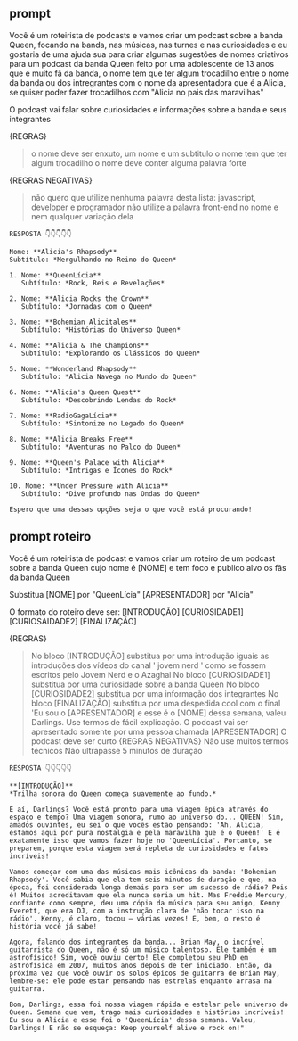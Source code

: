 ## prompt

Você é um roteirista de podcasts e vamos criar um podcast sobre a banda Queen, focando na banda, nas músicas, nas turnes e nas curiosidades e eu gostaria de uma ajuda sua para criar algumas sugestões de nomes criativos para um podcast da banda Queen feito por uma adolescente de 13 anos que é muito fã da banda, o nome tem que ter algum trocadilho entre o nome da banda ou dos intregrantes com o nome da apresentadora que é a Alicia, se quiser poder fazer trocadilhos com "Alicia no pais das maravilhas"

O podcast vai falar sobre curiosidades e informações sobre a banda e seus integrantes

{REGRAS}

> o nome deve ser enxuto, um nome e um subtitulo
> o nome tem que ter algum trocadilho 
> o nome deve conter alguma palavra forte 

{REGRAS NEGATIVAS}

> não quero que utilize nenhuma palavra desta lista: javascript, developer e programador
> não utilize a palavra front-end no nome e nem qualquer variação dela

```
RESPOSTA 👇👇👇👇👇

Nome: **Alicia's Rhapsody**
Subtítulo: *Mergulhando no Reino do Queen*

1. Nome: **QueenLícia**
   Subtítulo: *Rock, Reis e Revelações*
   
2. Nome: **Alicia Rocks the Crown**
   Subtítulo: *Jornadas com o Queen*
   
3. Nome: **Bohemian Alicitales**
   Subtítulo: *Histórias do Universo Queen*

4. Nome: **Alicia & The Champions**
   Subtítulo: *Explorando os Clássicos do Queen*
   
5. Nome: **Wonderland Rhapsody**
   Subtítulo: *Alicia Navega no Mundo do Queen*

6. Nome: **Alicia's Queen Quest**
   Subtítulo: *Descobrindo Lendas do Rock*

7. Nome: **RadioGagaLícia**
   Subtítulo: *Sintonize no Legado do Queen*

8. Nome: **Alicia Breaks Free**
   Subtítulo: *Aventuras no Palco do Queen*
   
9. Nome: **Queen's Palace with Alicia**
   Subtítulo: *Intrigas e Ícones do Rock*

10. Nome: **Under Pressure with Alicia**
   Subtítulo: *Dive profundo nas Ondas do Queen*

Espero que uma dessas opções seja o que você está procurando!

```
## prompt roteiro

Você é um roteirista de podcast e vamos criar um roteiro de um podcast sobre a banda Queen cujo nome é [NOME] e tem foco e publico alvo os fãs da banda Queen

Substitua
[NOME] por "QueenLícia"
[APRESENTADOR] por "Alicia"

O formato do roteiro deve ser:
[INTRODUÇÃO]
[CURIOSIDADE1]
[CURIOSAIDADE2]
[FINALIZAÇÃO]

{REGRAS}
> No bloco [INTRODUÇÃO] substitua por uma introdução iguais as introduções dos vídeos do canal ' jovem nerd ' como se fossem escritos pelo Jovem Nerd e o Azaghal
> No bloco [CURIOSIDADE1] substitua por uma curiosidade sobre a banda Queen
> No bloco [CURIOSIDADE2] substitua por uma informação dos integrantes
> No bloco [FINALIZAÇÃO] substitua por uma despedida cool com o final 'Eu sou o [APRESENTADOR] e esse é o [NOME] dessa semana, valeu Darlings.
> Use termos de fácil explicação.
> O podcast vai ser apresentado somente por uma pessoa chamada [APRESENTADOR]
> O podcast deve ser curto
{REGRAS NEGATIVAS}
> Não use muitos termos técnicos
> Não ultrapasse 5 minutos de duração

```
RESPOSTA 👇👇👇👇👇

**[INTRODUÇÃO]**
*Trilha sonora do Queen começa suavemente ao fundo.*

E aí, Darlings? Você está pronto para uma viagem épica através do espaço e tempo? Uma viagem sonora, rumo ao universo do... QUEEN! Sim, amados ouvintes, eu sei o que vocês estão pensando: 'Ah, Alicia, estamos aqui por pura nostalgia e pela maravilha que é o Queen!' E é exatamente isso que vamos fazer hoje no 'QueenLícia'. Portanto, se preparem, porque esta viagem será repleta de curiosidades e fatos incríveis!

Vamos começar com uma das músicas mais icônicas da banda: 'Bohemian Rhapsody'. Você sabia que ela tem seis minutos de duração e que, na época, foi considerada longa demais para ser um sucesso de rádio? Pois é! Muitos acreditavam que ela nunca seria um hit. Mas Freddie Mercury, confiante como sempre, deu uma cópia da música para seu amigo, Kenny Everett, que era DJ, com a instrução clara de 'não tocar isso na rádio'. Kenny, é claro, tocou – várias vezes! E, bem, o resto é história você já sabe!

Agora, falando dos integrantes da banda... Brian May, o incrível guitarrista do Queen, não é só um músico talentoso. Ele também é um astrofísico! Sim, você ouviu certo! Ele completou seu PhD em astrofísica em 2007, muitos anos depois de ter iniciado. Então, da próxima vez que você ouvir os solos épicos de guitarra de Brian May, lembre-se: ele pode estar pensando nas estrelas enquanto arrasa na guitarra.

Bom, Darlings, essa foi nossa viagem rápida e estelar pelo universo do Queen. Semana que vem, trago mais curiosidades e histórias incríveis! Eu sou a Alicia e esse foi o 'QueenLícia' dessa semana. Valeu, Darlings! E não se esqueça: Keep yourself alive e rock on!"
```